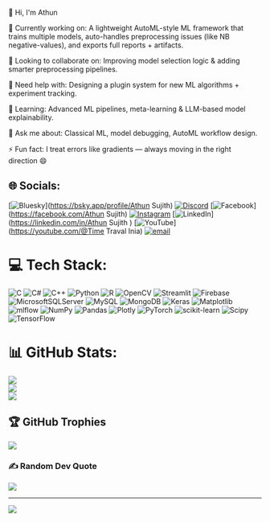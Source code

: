 👋 Hi, I'm Athun

🔭 Currently working on:
A lightweight AutoML-style ML framework that trains multiple models, auto-handles preprocessing issues (like NB negative-values), and exports full reports + artifacts.

👯 Looking to collaborate on:
Improving model selection logic & adding smarter preprocessing pipelines.

🤝 Need help with:
Designing a plugin system for new ML algorithms + experiment tracking.

🌱 Learning:
Advanced ML pipelines, meta-learning & LLM-based model explainability.

💬 Ask me about:
Classical ML, model debugging, AutoML workflow design.

⚡ Fun fact:
I treat errors like gradients — always moving in the right direction 😄

## 🌐 Socials:
[![Bluesky](https://img.shields.io/badge/bluesky-0285FF?style=for-the-badge&logo=bluesky&logoColor=%23FFFFFF)](https://bsky.app/profile/Athun Sujith) [![Discord](https://img.shields.io/badge/Discord-%237289DA.svg?logo=discord&logoColor=white)](https://discord.gg/kannan05555) [![Facebook](https://img.shields.io/badge/Facebook-%231877F2.svg?logo=Facebook&logoColor=white)](https://facebook.com/Athun Sujith) [![Instagram](https://img.shields.io/badge/Instagram-%23E4405F.svg?logo=Instagram&logoColor=white)](https://instagram.com/Athun_Sujith) [![LinkedIn](https://img.shields.io/badge/LinkedIn-%230077B5.svg?logo=linkedin&logoColor=white)](https://linkedin.com/in/Athun Sujith                                                               ) [![YouTube](https://img.shields.io/badge/YouTube-%23FF0000.svg?logo=YouTube&logoColor=white)](https://youtube.com/@Time Traval Inia) [![email](https://img.shields.io/badge/Email-D14836?logo=gmail&logoColor=white)](mailto:athundeveloperid59@gmail.com) 

# 💻 Tech Stack:
![C](https://img.shields.io/badge/c-%2300599C.svg?style=for-the-badge&logo=c&logoColor=white) ![C#](https://img.shields.io/badge/c%23-%23239120.svg?style=for-the-badge&logo=csharp&logoColor=white) ![C++](https://img.shields.io/badge/c++-%2300599C.svg?style=for-the-badge&logo=c%2B%2B&logoColor=white) ![Python](https://img.shields.io/badge/python-3670A0?style=for-the-badge&logo=python&logoColor=ffdd54) ![R](https://img.shields.io/badge/r-%23276DC3.svg?style=for-the-badge&logo=r&logoColor=white) ![OpenCV](https://img.shields.io/badge/opencv-%23white.svg?style=for-the-badge&logo=opencv&logoColor=white) ![Streamlit](https://img.shields.io/badge/Streamlit-%23FE4B4B.svg?style=for-the-badge&logo=streamlit&logoColor=white) ![Firebase](https://img.shields.io/badge/firebase-a08021?style=for-the-badge&logo=firebase&logoColor=ffcd34) ![MicrosoftSQLServer](https://img.shields.io/badge/Microsoft%20SQL%20Server-CC2927?style=for-the-badge&logo=microsoft%20sql%20server&logoColor=white) ![MySQL](https://img.shields.io/badge/mysql-4479A1.svg?style=for-the-badge&logo=mysql&logoColor=white) ![MongoDB](https://img.shields.io/badge/MongoDB-%234ea94b.svg?style=for-the-badge&logo=mongodb&logoColor=white) ![Keras](https://img.shields.io/badge/Keras-%23D00000.svg?style=for-the-badge&logo=Keras&logoColor=white) ![Matplotlib](https://img.shields.io/badge/Matplotlib-%23ffffff.svg?style=for-the-badge&logo=Matplotlib&logoColor=black) ![mlflow](https://img.shields.io/badge/mlflow-%23d9ead3.svg?style=for-the-badge&logo=numpy&logoColor=blue) ![NumPy](https://img.shields.io/badge/numpy-%23013243.svg?style=for-the-badge&logo=numpy&logoColor=white) ![Pandas](https://img.shields.io/badge/pandas-%23150458.svg?style=for-the-badge&logo=pandas&logoColor=white) ![Plotly](https://img.shields.io/badge/Plotly-%233F4F75.svg?style=for-the-badge&logo=plotly&logoColor=white) ![PyTorch](https://img.shields.io/badge/PyTorch-%23EE4C2C.svg?style=for-the-badge&logo=PyTorch&logoColor=white) ![scikit-learn](https://img.shields.io/badge/scikit--learn-%23F7931E.svg?style=for-the-badge&logo=scikit-learn&logoColor=white) ![Scipy](https://img.shields.io/badge/SciPy-%230C55A5.svg?style=for-the-badge&logo=scipy&logoColor=%white) ![TensorFlow](https://img.shields.io/badge/TensorFlow-%23FF6F00.svg?style=for-the-badge&logo=TensorFlow&logoColor=white)
# 📊 GitHub Stats:
![](https://github-readme-stats.vercel.app/api?username=AthunSujith&theme=midnight-purple&hide_border=false&include_all_commits=true&count_private=true)<br/>
![](https://nirzak-streak-stats.vercel.app/?user=AthunSujith&theme=midnight-purple&hide_border=false)<br/>
![](https://github-readme-stats.vercel.app/api/top-langs/?username=AthunSujith&theme=midnight-purple&hide_border=false&include_all_commits=true&count_private=true&layout=compact)

## 🏆 GitHub Trophies
![](https://github-profile-trophy.vercel.app/?username=AthunSujith&theme=radical&no-frame=false&no-bg=true&margin-w=4)

### ✍️ Random Dev Quote
![](https://quotes-github-readme.vercel.app/api?type=vetical&theme=radical)

---
[![](https://visitcount.itsvg.in/api?id=AthunSujith&icon=0&color=0)](https://visitcount.itsvg.in)

<!-- Proudly created with GPRM ( https://gprm.itsvg.in ) -->
